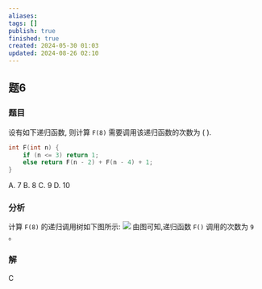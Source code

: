 ```yaml
---
aliases: 
tags: []
publish: true
finished: true
created: 2024-05-30 01:03
updated: 2024-08-26 02:10
---
```

## 题6
### 题目
设有如下递归函数, 则计算 `F(8)` 需要调用该递归函数的次数为 ( ).
```cpp
int F(int n) {
    if (n <= 3) return 1;
    else return F(n - 2) + F(n - 4) + 1;
}
```
A. 7 
B. 8 
C. 9 
D. 10
### 分析
计算 `F(8)` 的递归调用树如下图所示:
![](https://img.hwenyi.tech/202408260211241.webp)
由图可知,递归函数 `F()` 调用的次数为 `9` 。
### 解
C